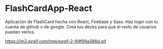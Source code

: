 # FlashCardApp-React
Aplicación de FlashCard hecha con React, Firebase y Sass. Haz login con tu cuenta de github o de google. 
Crea tus decks para que el resto de usuarios puedan verlos.

https://im2.ezgif.com/tmp/ezgif-2-69f99a386d.gif
